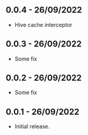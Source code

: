 ## 0.0.4 - 26/09/2022

- Hive cache interceptor

## 0.0.3 - 26/09/2022

- Some fix

## 0.0.2 - 26/09/2022

- Some fix

## 0.0.1 - 26/09/2022

- Initial release.
